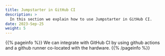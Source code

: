 ```yaml
---
title: Jumpstarter in GitHub CI
description: >
  In this section we explain how to use Jumpstarter in GitHub CI.
date: 2023-Sep-25
weight: 5
---
```


{{% pageinfo %}}
We can integrate with GitHub CI by using github actions and a github runner co-located with the hardware.
{{% /pageinfo %}}

